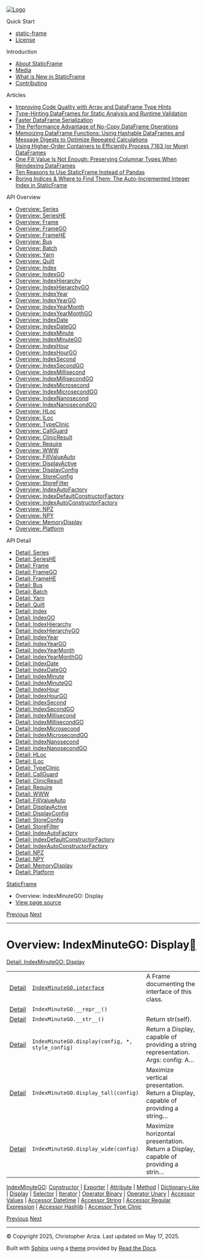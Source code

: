 [![Logo](../_static/sf-logo-web_icon-small.png)](../index.md)

Quick Start

* [static-frame](../readme.md)
* [License](../license.md)

Introduction

* [About StaticFrame](../intro.md)
* [Media](../intro.md#media)
* [What is New in StaticFrame](../new.md)
* [Contributing](../contributing.md)

Articles

* [Improving Code Quality with Array and DataFrame Type Hints](../articles/guard.md)
* [Type-Hinting DataFrames for Static Analysis and Runtime Validation](../articles/ftyping.md)
* [Faster DataFrame Serialization](../articles/serialize.md)
* [The Performance Advantage of No-Copy DataFrame Operations](../articles/no_copy.md)
* [Memoizing DataFrame Functions: Using Hashable DataFrames and Message Digests to Optimize Repeated Calculations](../articles/hash.md)
* [Using Higher-Order Containers to Efficiently Process 7,163 (or More) DataFrames](../articles/uhoc.md)
* [One Fill Value Is Not Enough: Preserving Columnar Types When Reindexing DataFrames](../articles/fill_value.md)
* [Ten Reasons to Use StaticFrame Instead of Pandas](../articles/upgrade.md)
* [Boring Indices & Where to Find Them: The Auto-Incremented Integer Index in StaticFrame](../articles/aiii.md)

API Overview

* [Overview: Series](series.md)
* [Overview: SeriesHE](series_he.md)
* [Overview: Frame](frame.md)
* [Overview: FrameGO](frame_go.md)
* [Overview: FrameHE](frame_he.md)
* [Overview: Bus](bus.md)
* [Overview: Batch](batch.md)
* [Overview: Yarn](yarn.md)
* [Overview: Quilt](quilt.md)
* [Overview: Index](index.md)
* [Overview: IndexGO](index_go.md)
* [Overview: IndexHierarchy](index_hierarchy.md)
* [Overview: IndexHierarchyGO](index_hierarchy_go.md)
* [Overview: IndexYear](index_year.md)
* [Overview: IndexYearGO](index_year_go.md)
* [Overview: IndexYearMonth](index_year_month.md)
* [Overview: IndexYearMonthGO](index_year_month_go.md)
* [Overview: IndexDate](index_date.md)
* [Overview: IndexDateGO](index_date_go.md)
* [Overview: IndexMinute](index_minute.md)
* [Overview: IndexMinuteGO](index_minute_go.md)
* [Overview: IndexHour](index_hour.md)
* [Overview: IndexHourGO](index_hour_go.md)
* [Overview: IndexSecond](index_second.md)
* [Overview: IndexSecondGO](index_second_go.md)
* [Overview: IndexMillisecond](index_millisecond.md)
* [Overview: IndexMillisecondGO](index_millisecond_go.md)
* [Overview: IndexMicrosecond](index_microsecond.md)
* [Overview: IndexMicrosecondGO](index_microsecond_go.md)
* [Overview: IndexNanosecond](index_nanosecond.md)
* [Overview: IndexNanosecondGO](index_nanosecond_go.md)
* [Overview: HLoc](hloc.md)
* [Overview: ILoc](iloc.md)
* [Overview: TypeClinic](type_clinic.md)
* [Overview: CallGuard](call_guard.md)
* [Overview: ClinicResult](clinic_result.md)
* [Overview: Require](require.md)
* [Overview: WWW](www.md)
* [Overview: FillValueAuto](fill_value_auto.md)
* [Overview: DisplayActive](display_active.md)
* [Overview: DisplayConfig](display_config.md)
* [Overview: StoreConfig](store_config.md)
* [Overview: StoreFilter](store_filter.md)
* [Overview: IndexAutoFactory](index_auto_factory.md)
* [Overview: IndexDefaultConstructorFactory](index_default_constructor_factory.md)
* [Overview: IndexAutoConstructorFactory](index_auto_constructor_factory.md)
* [Overview: NPZ](npz.md)
* [Overview: NPY](npy.md)
* [Overview: MemoryDisplay](memory_display.md)
* [Overview: Platform](platform.md)

API Detail

* [Detail: Series](../api_detail/series.md)
* [Detail: SeriesHE](../api_detail/series_he.md)
* [Detail: Frame](../api_detail/frame.md)
* [Detail: FrameGO](../api_detail/frame_go.md)
* [Detail: FrameHE](../api_detail/frame_he.md)
* [Detail: Bus](../api_detail/bus.md)
* [Detail: Batch](../api_detail/batch.md)
* [Detail: Yarn](../api_detail/yarn.md)
* [Detail: Quilt](../api_detail/quilt.md)
* [Detail: Index](../api_detail/index.md)
* [Detail: IndexGO](../api_detail/index_go.md)
* [Detail: IndexHierarchy](../api_detail/index_hierarchy.md)
* [Detail: IndexHierarchyGO](../api_detail/index_hierarchy_go.md)
* [Detail: IndexYear](../api_detail/index_year.md)
* [Detail: IndexYearGO](../api_detail/index_year_go.md)
* [Detail: IndexYearMonth](../api_detail/index_year_month.md)
* [Detail: IndexYearMonthGO](../api_detail/index_year_month_go.md)
* [Detail: IndexDate](../api_detail/index_date.md)
* [Detail: IndexDateGO](../api_detail/index_date_go.md)
* [Detail: IndexMinute](../api_detail/index_minute.md)
* [Detail: IndexMinuteGO](../api_detail/index_minute_go.md)
* [Detail: IndexHour](../api_detail/index_hour.md)
* [Detail: IndexHourGO](../api_detail/index_hour_go.md)
* [Detail: IndexSecond](../api_detail/index_second.md)
* [Detail: IndexSecondGO](../api_detail/index_second_go.md)
* [Detail: IndexMillisecond](../api_detail/index_millisecond.md)
* [Detail: IndexMillisecondGO](../api_detail/index_millisecond_go.md)
* [Detail: IndexMicrosecond](../api_detail/index_microsecond.md)
* [Detail: IndexMicrosecondGO](../api_detail/index_microsecond_go.md)
* [Detail: IndexNanosecond](../api_detail/index_nanosecond.md)
* [Detail: IndexNanosecondGO](../api_detail/index_nanosecond_go.md)
* [Detail: HLoc](../api_detail/hloc.md)
* [Detail: ILoc](../api_detail/iloc.md)
* [Detail: TypeClinic](../api_detail/type_clinic.md)
* [Detail: CallGuard](../api_detail/call_guard.md)
* [Detail: ClinicResult](../api_detail/clinic_result.md)
* [Detail: Require](../api_detail/require.md)
* [Detail: WWW](../api_detail/www.md)
* [Detail: FillValueAuto](../api_detail/fill_value_auto.md)
* [Detail: DisplayActive](../api_detail/display_active.md)
* [Detail: DisplayConfig](../api_detail/display_config.md)
* [Detail: StoreConfig](../api_detail/store_config.md)
* [Detail: StoreFilter](../api_detail/store_filter.md)
* [Detail: IndexAutoFactory](../api_detail/index_auto_factory.md)
* [Detail: IndexDefaultConstructorFactory](../api_detail/index_default_constructor_factory.md)
* [Detail: IndexAutoConstructorFactory](../api_detail/index_auto_constructor_factory.md)
* [Detail: NPZ](../api_detail/npz.md)
* [Detail: NPY](../api_detail/npy.md)
* [Detail: MemoryDisplay](../api_detail/memory_display.md)
* [Detail: Platform](../api_detail/platform.md)

[StaticFrame](../index.md)

* Overview: IndexMinuteGO: Display
* [View page source](../_sources/api_overview/index_minute_go-display.rst.txt)

[Previous](index_minute_go-dictionary_like.md "Overview: IndexMinuteGO: Dictionary-Like")
[Next](index_minute_go-selector.md "Overview: IndexMinuteGO: Selector")

---

# Overview: IndexMinuteGO: Display[](#overview-indexminutego-display "Link to this heading")

[Detail: IndexMinuteGO: Display](../api_detail/index_minute_go-display.md#api-detail-indexminutego-display)

|  |  |  |
| --- | --- | --- |
| [Detail](../api_detail/index_minute_go-display.md#api-sig-indexminutego-interface) | [`IndexMinuteGO.interface`](../api_detail/index_minute_go-display.md#IndexMinuteGO.interface "IndexMinuteGO.interface") | A Frame documenting the interface of this class. |
| [Detail](../api_detail/index_minute_go-display.md#api-sig-indexminutego-repr) | `IndexMinuteGO.__repr__()` |  |
| [Detail](../api_detail/index_minute_go-display.md#api-sig-indexminutego-str) | `IndexMinuteGO.__str__()` | Return str(self). |
| [Detail](../api_detail/index_minute_go-display.md#api-sig-indexminutego-display) | `IndexMinuteGO.display(config, *, style_config)` | Return a Display, capable of providing a string representation. Args: config: A… |
| [Detail](../api_detail/index_minute_go-display.md#api-sig-indexminutego-display-tall) | `IndexMinuteGO.display_tall(config)` | Maximize vertical presentation. Return a Display, capable of providing a string… |
| [Detail](../api_detail/index_minute_go-display.md#api-sig-indexminutego-display-wide) | `IndexMinuteGO.display_wide(config)` | Maximize horizontal presentation. Return a Display, capable of providing a strin… |

[IndexMinuteGO](index_minute_go.md#api-overview-indexminutego): [Constructor](index_minute_go-constructor.md#api-overview-indexminutego-constructor) | [Exporter](index_minute_go-exporter.md#api-overview-indexminutego-exporter) | [Attribute](index_minute_go-attribute.md#api-overview-indexminutego-attribute) | [Method](index_minute_go-method.md#api-overview-indexminutego-method) | [Dictionary-Like](index_minute_go-dictionary_like.md#api-overview-indexminutego-dictionary-like) | [Display](#api-overview-indexminutego-display) | [Selector](index_minute_go-selector.md#api-overview-indexminutego-selector) | [Iterator](index_minute_go-iterator.md#api-overview-indexminutego-iterator) | [Operator Binary](index_minute_go-operator_binary.md#api-overview-indexminutego-operator-binary) | [Operator Unary](index_minute_go-operator_unary.md#api-overview-indexminutego-operator-unary) | [Accessor Values](index_minute_go-accessor_values.md#api-overview-indexminutego-accessor-values) | [Accessor Datetime](index_minute_go-accessor_datetime.md#api-overview-indexminutego-accessor-datetime) | [Accessor String](index_minute_go-accessor_string.md#api-overview-indexminutego-accessor-string) | [Accessor Regular Expression](index_minute_go-accessor_regular_expression.md#api-overview-indexminutego-accessor-regular-expression) | [Accessor Hashlib](index_minute_go-accessor_hashlib.md#api-overview-indexminutego-accessor-hashlib) | [Accessor Type Clinic](index_minute_go-accessor_type_clinic.md#api-overview-indexminutego-accessor-type-clinic)

[Previous](index_minute_go-dictionary_like.md "Overview: IndexMinuteGO: Dictionary-Like")
[Next](index_minute_go-selector.md "Overview: IndexMinuteGO: Selector")

---

© Copyright 2025, Christopher Ariza.
Last updated on May 17, 2025.

Built with [Sphinx](https://www.sphinx-doc.org/) using a
[theme](https://github.com/readthedocs/sphinx_rtd_theme)
provided by [Read the Docs](https://readthedocs.org).